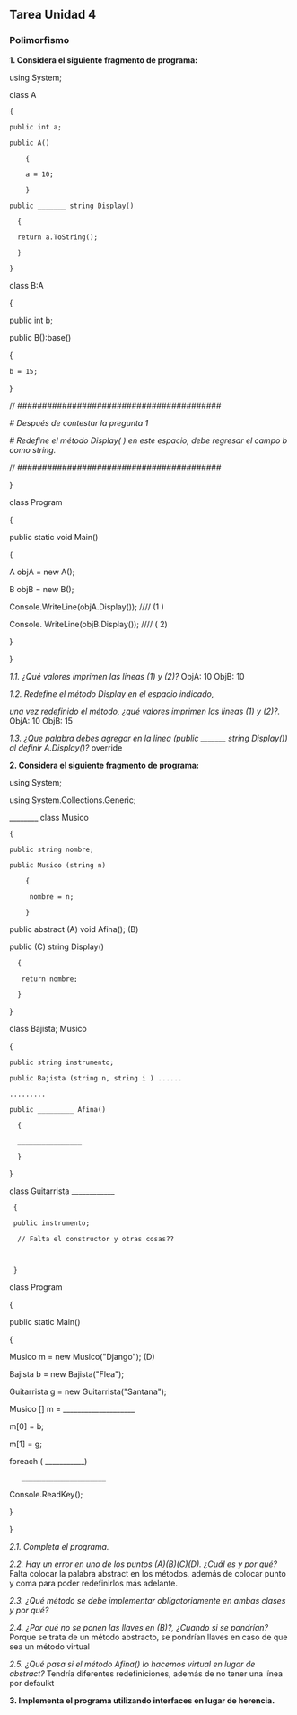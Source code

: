 ## Tarea Unidad 4
### Polimorfismo

**1. Considera el siguiente fragmento de programa:**

using System;

class A

    {

    public int a;

    public A()

        {

        a = 10;

        }

    public _______ string Display()

      {

      return a.ToString();

      }

    }

class B:A

   {

   public int b;

   public B():base()

   {

    b = 15;

   }

  // #########################################

*#  Después de contestar la pregunta 1*              

*#  Redefine el método Display( ) en este espacio,  debe regresar el campo b como string.*

 //  #########################################

}

 class Program

  {

   public static void Main()

   {

  A objA = new A();

  B objB = new B();

  Console.WriteLine(objA.Display()); ////  (1 )

  Console. WriteLine(objB.Display()); ////  ( 2)

  }

  }

*1.1. ¿Qué valores imprimen las lineas (1) y (2)?*
ObjA: 10
ObjB: 10

*1.2.  Redefine el método Display en el espacio indicado,*

*una vez redefinido el método, ¿qué valores imprimen las lineas (1) y (2)?.*
ObjA: 10
ObjB: 15

*1.3. ¿Que palabra debes agregar en la linea (public _______ string Display()) al definir A.Display()?*
override

**2. Considera el siguiente fragmento de programa:**

using System;

using System.Collections.Generic;

 ________ class Musico

    {

    public string nombre;

    public Musico (string n)

        {

         nombre = n;

        }

   public abstract (A) void Afina();  (B)

   public (C) string Display()

      { 

       return nombre;

      }

   }

class Bajista; Musico

  {

    public string instrumento;

    public Bajista (string n, string i ) ......

    .........

    public _________ Afina()

      {

      ________________

      }

 }

class Guitarrista ____________

     {

     public instrumento;

      // Falta el constructor y otras cosas??

 

     }

 

class Program

 {

  public static Main()

   {

  Musico m = new Musico("Django"); (D)

  Bajista b = new Bajista("Flea");

  Guitarrista g = new Guitarrista("Santana");

  Musico [] m = ____________________

  m[0] = b;

  m[1] = g;

 

  foreach ( ___________)

       _____________________

 

 Console.ReadKey();

  

 }

}

*2.1. Completa el programa.*

*2.2. Hay un error en uno de los puntos (A)(B)(C)(D). ¿Cuál es y por qué?*
Falta colocar la palabra abstract en los métodos, además de colocar punto y coma para poder redefinirlos más adelante.

*2.3. ¿Qué método se debe implementar obligatoriamente en ambas clases y por qué?*


*2.4. ¿Por qué no se ponen las llaves en (B)?, ¿Cuando si se pondrían?*
Porque se trata de un método abstracto, se pondrían llaves en caso de que sea un método virtual

*2.5. ¿Qué pasa si el método Afina() lo hacemos virtual en lugar de abstract?*
Tendría diferentes redefiniciones, además de no tener una línea por defaulkt

**3. Implementa el programa utilizando interfaces en lugar de herencia.**

